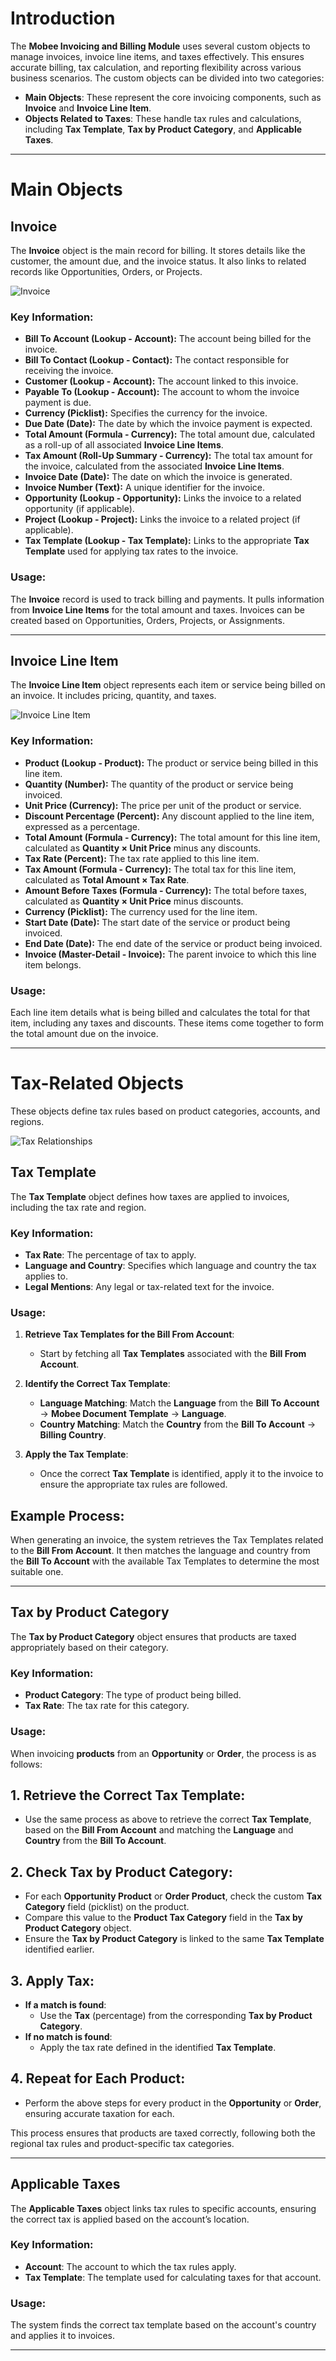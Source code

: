 # Introduction

The **Mobee Invoicing and Billing Module** uses several custom objects to manage invoices, invoice line items, and taxes effectively. This ensures accurate billing, tax calculation, and reporting flexibility across various business scenarios. The custom objects can be divided into two categories:

- **Main Objects**: These represent the core invoicing components, such as **Invoice** and **Invoice Line Item**.
- **Objects Related to Taxes**: These handle tax rules and calculations, including **Tax Template**, **Tax by Product Category**, and **Applicable Taxes**.

---

# Main Objects

## Invoice

The **Invoice** object is the main record for billing. It stores details like the customer, the amount due, and the invoice status. It also links to related records like Opportunities, Orders, or Projects.

![Invoice](./img/invoice-record.png)

### Key Information:
- **Bill To Account (Lookup - Account):** The account being billed for the invoice.
- **Bill To Contact (Lookup - Contact):** The contact responsible for receiving the invoice.
- **Customer (Lookup - Account):** The account linked to this invoice.
- **Payable To (Lookup - Account):** The account to whom the invoice payment is due.
- **Currency (Picklist):** Specifies the currency for the invoice.
- **Due Date (Date):** The date by which the invoice payment is expected.
- **Total Amount (Formula - Currency):** The total amount due, calculated as a roll-up of all associated **Invoice Line Items**.
- **Tax Amount (Roll-Up Summary - Currency):** The total tax amount for the invoice, calculated from the associated **Invoice Line Items**.
- **Invoice Date (Date):** The date on which the invoice is generated.
- **Invoice Number (Text):** A unique identifier for the invoice.
- **Opportunity (Lookup - Opportunity):** Links the invoice to a related opportunity (if applicable).
- **Project (Lookup - Project):** Links the invoice to a related project (if applicable).
- **Tax Template (Lookup - Tax Template):** Links to the appropriate **Tax Template** used for applying tax rates to the invoice.

### Usage:
The **Invoice** record is used to track billing and payments. It pulls information from **Invoice Line Items** for the total amount and taxes. Invoices can be created based on Opportunities, Orders, Projects, or Assignments.

---

## Invoice Line Item

The **Invoice Line Item** object represents each item or service being billed on an invoice. It includes pricing, quantity, and taxes.

![Invoice Line Item](./img/invoicelineitem-record.png)

### Key Information:
- **Product (Lookup - Product):** The product or service being billed in this line item.
- **Quantity (Number):** The quantity of the product or service being invoiced.
- **Unit Price (Currency):** The price per unit of the product or service.
- **Discount Percentage (Percent):** Any discount applied to the line item, expressed as a percentage.
- **Total Amount (Formula - Currency):** The total amount for this line item, calculated as **Quantity × Unit Price** minus any discounts.
- **Tax Rate (Percent):** The tax rate applied to this line item.
- **Tax Amount (Formula - Currency):** The total tax for this line item, calculated as **Total Amount × Tax Rate**.
- **Amount Before Taxes (Formula - Currency):** The total before taxes, calculated as **Quantity × Unit Price** minus discounts.
- **Currency (Picklist):** The currency used for the line item.
- **Start Date (Date):** The start date of the service or product being invoiced.
- **End Date (Date):** The end date of the service or product being invoiced.
- **Invoice (Master-Detail - Invoice):** The parent invoice to which this line item belongs.

### Usage:
Each line item details what is being billed and calculates the total for that item, including any taxes and discounts. These items come together to form the total amount due on the invoice.

---

# Tax-Related Objects

These objects define tax rules based on product categories, accounts, and regions.

![Tax Relationships](./img/tax-diagram.png)

## Tax Template

The **Tax Template** object defines how taxes are applied to invoices, including the tax rate and region. 

### Key Information:
- **Tax Rate**: The percentage of tax to apply.
- **Language and Country**: Specifies which language and country the tax applies to.
- **Legal Mentions**: Any legal or tax-related text for the invoice.

### Usage:
1. **Retrieve Tax Templates for the Bill From Account**:
   - Start by fetching all **Tax Templates** associated with the **Bill From Account**.

2. **Identify the Correct Tax Template**:
   - **Language Matching**: Match the **Language** from the **Bill To Account** -> **Mobee Document Template** -> **Language**.
   - **Country Matching**: Match the **Country** from the **Bill To Account** -> **Billing Country**.

3. **Apply the Tax Template**:
   - Once the correct **Tax Template** is identified, apply it to the invoice to ensure the appropriate tax rules are followed.

## **Example Process**:
When generating an invoice, the system retrieves the Tax Templates related to the **Bill From Account**. It then matches the language and country from the **Bill To Account** with the available Tax Templates to determine the most suitable one.

---

## Tax by Product Category

The **Tax by Product Category** object ensures that products are taxed appropriately based on their category.

### Key Information:
- **Product Category**: The type of product being billed.
- **Tax Rate**: The tax rate for this category.

### Usage:
When invoicing **products** from an **Opportunity** or **Order**, the process is as follows:

## **1. Retrieve the Correct Tax Template**:
- Use the same process as above to retrieve the correct **Tax Template**, based on the **Bill From Account** and matching the **Language** and **Country** from the **Bill To Account**.

## **2. Check Tax by Product Category**:
- For each **Opportunity Product** or **Order Product**, check the custom **Tax Category** field (picklist) on the product.
- Compare this value to the **Product Tax Category** field in the **Tax by Product Category** object.
- Ensure the **Tax by Product Category** is linked to the same **Tax Template** identified earlier.

## **3. Apply Tax**:
- **If a match is found**:
  - Use the **Tax** (percentage) from the corresponding **Tax by Product Category**.
- **If no match is found**:
  - Apply the tax rate defined in the identified **Tax Template**.

## **4. Repeat for Each Product**:
- Perform the above steps for every product in the **Opportunity** or **Order**, ensuring accurate taxation for each.

This process ensures that products are taxed correctly, following both the regional tax rules and product-specific tax categories.

---

## Applicable Taxes

The **Applicable Taxes** object links tax rules to specific accounts, ensuring the correct tax is applied based on the account’s location.

### Key Information:
- **Account**: The account to which the tax rules apply.
- **Tax Template**: The template used for calculating taxes for that account.

### Usage:
The system finds the correct tax template based on the account's country and applies it to invoices.



---